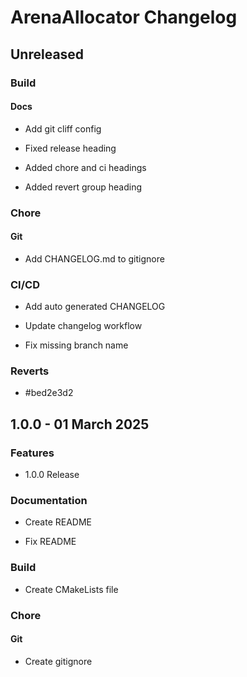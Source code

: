 # ArenaAllocator Changelog

## Unreleased



### Build

#### Docs

- Add git cliff config

- Fixed release heading

- Added chore and ci headings

- Added revert group heading












### Chore

#### Git

- Add CHANGELOG.md to gitignore






### CI/CD



- Add auto generated CHANGELOG



- Update changelog workflow



- Fix missing branch name



### Reverts



- #bed2e3d2



## 1.0.0 - 01 March 2025


### Features



- 1.0.0 Release



### Documentation



- Create README



- Fix README



### Build



- Create CMakeLists file



### Chore

#### Git

- Create gitignore







